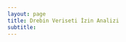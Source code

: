 ```yaml
---
layout: page
title: Drebin Veriseti İzin Analizi
subtitle: 
---
```


<div id="pieChart"></div>

<script src="//cdnjs.cloudflare.com/ajax/libs/d3/3.4.4/d3.min.js"></script>
<script src="d3pie.min.js"></script>
<script>
var pie = new d3pie("pieChart", {
	"header": {
		"title": {
			"text": "Drebin Veri Seti",
			"fontSize": 24,
			"font": "open sans"
		},
		"subtitle": {
			"text": "Drebin Veri Setine Ait Uygulamaların İzin İstatistikleri",
			"color": "#999999",
			"fontSize": 12,
			"font": "open sans"
		},
		"titleSubtitlePadding": 9
	},
	"footer": {
		"text": "[] ",
		"color": "#999999",
		"fontSize": 10,
		"font": "open sans",
		"location": "bottom-left"
	},
	"size": {
		"canvasWidth": 590,
		"pieOuterRadius": "90%"
	},
	"data": {
		"sortOrder": "value-desc",
		"content": [
			{
				"label": "INTERNET",
				"value": 5331,
				"color": "#2383c1"
			},
			{
				"label": "READ_PHONE_STATE",
				"value": 4937,
				"color": "#64a61f"
			},
			{
				"label": "WRITE_EXTERNAL_STORAGE",
				"value": 3719,
				"color": "#7b6788"
			},
			{
				"label": "ACCESS_NETWORK_STATE",
				"value": 3671,
				"color": "#a05c56"
			},
			{
				"label": "SEND_SMS",
				"value": 2996,
				"color": "#961919"
			},
			{
				"label": "RECEIVE_BOOT_COMPLETED",
				"value": 2669,
				"color": "#d8d239"
			},
			{
				"label": "ACCESS_WIFI_STATE",
				"value": 2427,
				"color": "#e98125"
			},
			{
				"label": "RECEIVE_SMS",
				"value": 2136,
				"color": "#d0743c"
			},
			{
				"label": "WAKE_LOCK",
				"value": 2129,
				"color": "#635122"
			},
			{
				"label": "READ_SMS",
				"value": 2079,
				"color": "#6ada6a"
			}
		]
	},
	"labels": {
		"outer": {
			"pieDistance": 32
		},
		"inner": {
			"hideWhenLessThanPercentage": 3
		},
		"mainLabel": {
			"fontSize": 11
		},
		"percentage": {
			"color": "#ffffff",
			"decimalPlaces": 0
		},
		"value": {
			"color": "#adadad",
			"fontSize": 11
		},
		"lines": {
			"enabled": true
		},
		"truncation": {
			"enabled": true
		}
	},
	"effects": {
		"pullOutSegmentOnClick": {
			"effect": "linear",
			"speed": 400,
			"size": 8
		}
	},
	"misc": {
		"gradient": {
			"enabled": true,
			"percentage": 100
		}
	}
});
</script>